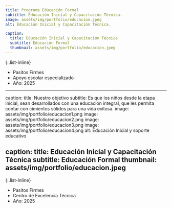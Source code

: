 ```yaml
---
title: Programa Educación Formal
subtitle: Educación Inicial y Capacitación Técnica.
image: assets/img/portfolio/educacion.jpeg
alt: Educación Inicial y Capacitación Técnica.

caption:
  title: Educación Inicial y Capacitación Técnica
  subtitle: Educación Formal
  thumbnail: assets/img/portfolio/educacion.jpeg
---
```


{:.list-inline}
- Pasitos Firmes
- Apoyo escolar especializado
- Año: 2025
---
caption:
  title: Nuestro objetivo
  subtitle: Es que los niños desde la etapa inicial, sean desarrollados con una educación integral, que les permita contar con cimientos sólidos para una vida exitosa.
  image: assets/img/portfolio/educacion1.png
  image: assets/img/portfolio/educacion2.png
  image: assets/img/portfolio/educacion3.png
  image: assets/img/portfolio/educacion4.png
  alt: Educación Inicial y soporte educativo

caption:
  title: Educación Inicial y Capacitación Técnica
  subtitle: Educación Formal
  thumbnail: assets/img/portfolio/educacion.jpeg
---

{:.list-inline}
- Pasitos Firmes
- Centro de Excelencia Técnica
- Año: 2025

